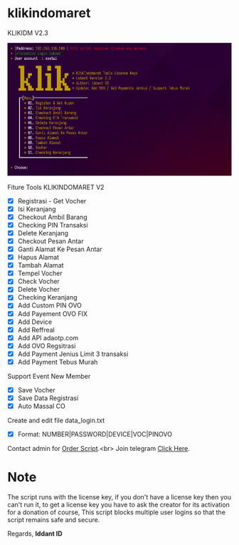 # klikindomaret
KLIKIDM V2.3

<center><img src="news.png" alt="tools"></center>

Fiture Tools KLIKINDOMARET V2
- [x] Registrasi - Get Vocher
- [x] Isi Keranjang
- [x] Checkout Ambil Barang
- [x] Checking PIN Transaksi
- [x] Delete Keranjang
- [x] Checkout Pesan Antar
- [x] Ganti Alamat Ke Pesan Antar
- [x] Hapus Alamat
- [x] Tambah Alamat
- [x] Tempel Vocher
- [x] Check Vocher 
- [x] Delete Vocher
- [x] Checking Keranjang
- [x] Add Custom PIN OVO
- [x] Add Payement OVO FIX
- [x] Add Device
- [x] Add Reffreal
- [x] Add API adaotp.com 
- [x] Add OVO Regsitrasi
- [x] Add Payment Jenius Limit 3 transaksi
- [x] Add Payment Tebus Murah

Support Event New Member
- [x] Save Vocher
- [x] Save Data Registrasi
- [x] Auto Massal CO

Create and edit file data_login.txt
- [x] Format: NUMBER|PASSWORD|DEVICE|VOC|PINOVO

Contact admin for [Order Script](https://api.whatsapp.com/send?phone=62895375136311&text=Hai%2C%20Iddant%20ID%0AOrder%20script%20KLIKIDM%20V2.3%20dong.).<br>
Join telegram [Click Here](https://t.me/info_ladang_ngopi).<br>



# Note
The script runs with the license key,
if you don't have a license key then you can't run it,
to get a license key you have to ask the creator for its activation for a donation of course,
This script blocks multiple user logins so that the script remains safe and secure.

Regards,
**Iddant ID**

